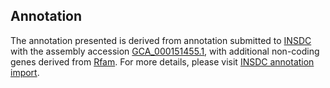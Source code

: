 

Annotation
----------

The annotation presented is derived from annotation submitted to
[INSDC](http://www.insdc.org) with the assembly accession
[GCA\_000151455.1](http://www.ebi.ac.uk/ena/data/view/GCA_000151455.1),
with additional non-coding genes derived from
[Rfam](http://rfam.xfam.org/). For more details, please visit [INSDC
annotation
import](http://ensemblgenomes.org/info/data/insdc_annotation).
